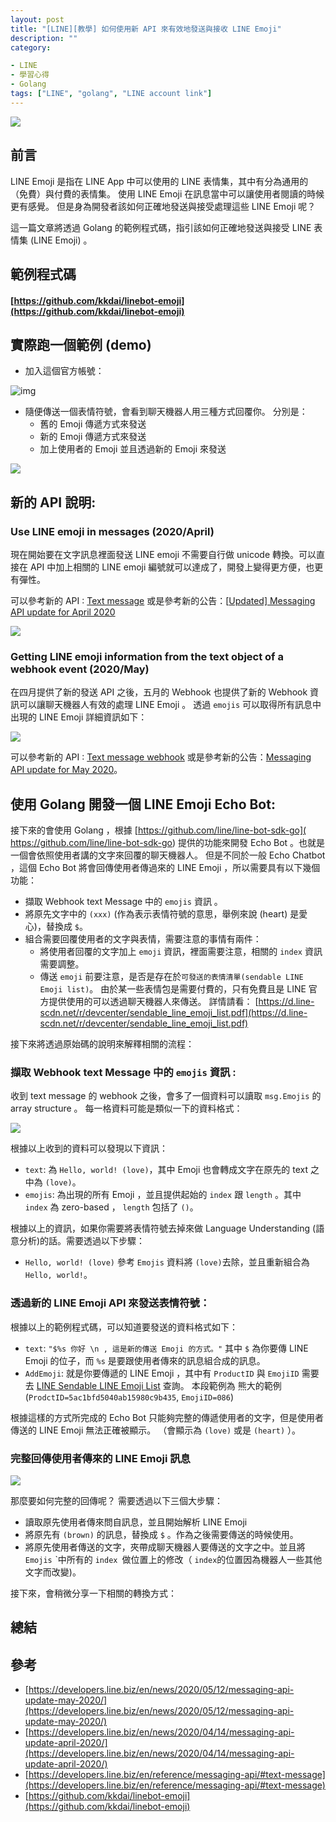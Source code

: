 ```yaml
---
layout: post
title: "[LINE][教學] 如何使用新 API 來有效地發送與接收 LINE Emoji"
description: ""
category: 

- LINE
- 學習心得
- Golang
tags: ["LINE", "golang", "LINE account link"]
---
```


![](../images/2020/0522_1.jpg)

## 前言

LINE Emoji 是指在 LINE App 中可以使用的 LINE 表情集，其中有分為通用的（免費）與付費的表情集。 使用 LINE Emoji 在訊息當中可以讓使用者閱讀的時候更有感覺。 但是身為開發者該如何正確地發送與接受處理這些 LINE Emoji 呢？

這一篇文章將透過 Golang 的範例程式碼，指引該如何正確地發送與接受 LINE 表情集 (LINE Emoji) 。



## 範例程式碼

#### [https://github.com/kkdai/linebot-emoji](https://github.com/kkdai/linebot-emoji)



## 實際跑一個範例 (demo)



- 加入這個官方帳號：

![img](https://github.com/kkdai/LineBot-emoji/raw/master/images/emoji-chatbot.png)

- 隨便傳送一個表情符號，會看到聊天機器人用三種方式回覆你。 分別是：	
  - 舊的 Emoji 傳遞方式來發送
  - 新的 Emoji 傳遞方式來發送
  - 加上使用者的 Emoji 並且透過新的 Emoji 來發送

![](https://github.com/kkdai/LineBot-emoji/raw/master/images/final.png)



## 新的 API 說明:

### Use LINE emoji in messages (2020/April)

現在開始要在文字訊息裡面發送 LINE emoji 不需要自行做 unicode 轉換。可以直接在 API 中加上相關的 LINE emoji 編號就可以達成了，開發上變得更方便，也更有彈性。

可以參考新的 API :  [Text message](https://developers.line.biz/en/reference/messaging-api/#text-message) 或是參考新的公告：[[Updated\] Messaging API update for April 2020](https://developers.line.biz/en/news/2020/04/14/messaging-api-update-april-2020/)

![](../images/2020/0522_2.jpg)



### Getting LINE emoji information from the text object of a webhook event (2020/May)

在四月提供了新的發送 API 之後，五月的 Webhook 也提供了新的 Webhook 資訊可以讓聊天機器人有效的處理 LINE Emoji 。  透過 `emojis` 可以取得所有訊息中出現的 LINE Emoji 詳細資訊如下：

![](../images/2020/0522_3.jpg)

可以參考新的 API :  [Text message webhook](https://developers.line.biz/en/reference/messaging-api/#wh-text) 或是參考新的公告：[Messaging API update for May 2020](https://developers.line.biz/en/news/2020/05/12/messaging-api-update-may-2020/)。



## 使用 Golang 開發一個 LINE Emoji Echo Bot:

接下來的會使用 Golang ，根據 [https://github.com/line/line-bot-sdk-go]( https://github.com/line/line-bot-sdk-go) 提供的功能來開發 Echo Bot 。也就是一個會依照使用者講的文字來回覆的聊天機器人。 但是不同於一般 Echo Chatbot ，這個 Echo Bot 將會回傳使用者傳過來的 LINE Emoji ，所以需要具有以下幾個功能：

- 擷取 Webhook text Message 中的 `emojis` 資訊 。
- 將原先文字中的 `(xxx)` (作為表示表情符號的意思，舉例來說 (heart) 是愛心)，替換成 `$`。
- 組合需要回覆使用者的文字與表情，需要注意的事情有兩件：
  - 將使用者回覆的文字加上 `emoji` 資訊，裡面需要注意，相關的 `index` 資訊需要調整。
  - 傳送 `emoji` 前要注意，是否是存在於`可發送的表情清單(sendable LINE Emoji list)`。 由於某一些表情包是需要付費的，只有免費且是 LINE 官方提供使用的可以透過聊天機器人來傳送。 詳情請看： [https://d.line-scdn.net/r/devcenter/sendable_line_emoji_list.pdf](https://d.line-scdn.net/r/devcenter/sendable_line_emoji_list.pdf)

接下來將透過原始碼的說明來解釋相關的流程：

### 擷取 Webhook text Message 中的 `emojis` 資訊 :

<script src="https://gist.github.com/kkdai/4ef57afb48273ea20095e8dcb81a0d28.js"></script>

收到 text message 的 webhook 之後，會多了一個資料可以讀取 `msg.Emojis` 的 array structure 。 每一格資料可能是類似一下的資料格式：

![](../images/2020/0522_5.jpg)

根據以上收到的資料可以發現以下資訊：

- `text`: 為 `Hello, world! (love)`，其中 Emoji 也會轉成文字在原先的 text 之中為 `(love)`。
- `emojis`: 為出現的所有 Emoji ，並且提供起始的 `index` 跟 `length` 。其中 `index` 為 zero-based ， `length` 包括了 `()`。

根據以上的資訊，如果你需要將表情符號去掉來做 Language Understanding (語意分析)的話。需要透過以下步驟：

- `Hello, world! (love)` 參考 `Emojis` 資料將 `(love)`去除，並且重新組合為  `Hello, world!`。

### 透過新的 LINE Emoji API 來發送表情符號：

<script src="https://gist.github.com/kkdai/4763c72c801c08f24102410826432010.js"></script>

根據以上的範例程式碼，可以知道要發送的資料格式如下：

- `text`: `"$%s 你好 \n , 這是新的傳送 Emoji 的方式。"` 其中 `$` 為你要傳 LINE Emoji 的位子，而 `%s` 是要跟使用者傳來的訊息組合成的訊息。
- `AddEmoji`: 就是你要傳遞的 LINE Emoji ，其中有 `ProductID` 與 `EmojiID` 需要去 [LINE Sendable LINE Emoji List](https://d.line-scdn.net/r/devcenter/sendable_line_emoji_list.pdf) 查詢。 本段範例為 熊大的範例 (`ProdctID=5ac1bfd5040ab15980c9b435`, `EmojiID=086`)

根據這樣的方式所完成的 Echo Bot 只能夠完整的傳遞使用者的文字，但是使用者傳送的 LINE Emoji 無法正確被顯示。 （會顯示為 `(love)` 或是 `(heart)` ）。



### 完整回傳使用者傳來的 LINE Emoji 訊息

![](../images/2020/0522_6.jpg)

那麼要如何完整的回傳呢？ 需要透過以下三個大步驟：

- 讀取原先使用者傳來問自訊息，並且開始解析 LINE Emoji
- 將原先有 `(brown)` 的訊息，替換成 `$` 。作為之後需要傳送的時候使用。
- 將原先使用者傳送的文字，夾帶成聊天機器人要傳送的文字之中。並且將 `Emojis` ˋ中所有的 `index `做位置上的修改（ `index`的位置因為機器人一些其他文字而改變)。

接下來，會稍微分享一下相關的轉換方式：





## 總結





## 參考

- [https://developers.line.biz/en/news/2020/05/12/messaging-api-update-may-2020/](https://developers.line.biz/en/news/2020/05/12/messaging-api-update-may-2020/)
- [https://developers.line.biz/en/news/2020/04/14/messaging-api-update-april-2020/](https://developers.line.biz/en/news/2020/04/14/messaging-api-update-april-2020/)
- [https://developers.line.biz/en/reference/messaging-api/#text-message](https://developers.line.biz/en/reference/messaging-api/#text-message)
- [https://github.com/kkdai/linebot-emoji](https://github.com/kkdai/linebot-emoji)
